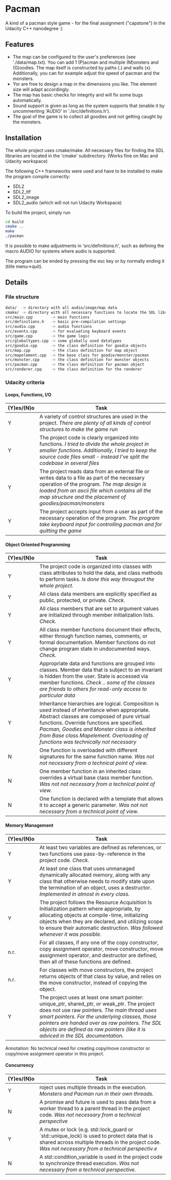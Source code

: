 
# Pacman

A kind of a pacman style game - for the final assignment ("capstone") in the Udacity C++ nanodegree :)

## Features

- The map can be configured to the user's preferences (see './data/map.txt). You can add 1 (P)acman and multiple (M)onsters and (G)oodies. The map itself is constructed by paths (.) and walls (x). Additionally, you can for example adjust the speed of pacman and the monsters.
- Yor are free to design a map in the dimensions you like. The element size will adapt accordingly.
- The map has basic checks for integrity and will fix some bugs automatically.
- Sound support is given as long as the system supports that (enable it by uncommenting 'AUDIO' in './src/definitions.h').
- The goal of the game is to collect all goodies and not getting caught by the monsters.



## Installation

The whole project uses cmake/make. All necessary files for finding the SDL libraries are located in the 'cmake' subdirectory.
(Works fine on Mac and Udacity workspace)

The following C++ frameworks were used and have to be installed to make the program compile correctly:
- SDL2
- SDL2_ttf
- SDL2_image
- SDL2_audio (which will not run Udacity Workspace)

To build the project, simply run

```bash
cd build
cmake ..
make 
./pacman
```
It is possible to make adjustments in 'src/definitions.h', such as defining the macro AUDIO for systems where audio is supported.

The program can be ended by pressing the esc key or by normally ending it (title menu->quit).
## Details

### File structure
```bash
data/  -> directory with all audio/image/map data
cmake/ -> directory with all necessary functions to locate the SDL libraries
src/main.cpp        -> main functions
src/definitions.h   -> basic pre-compilation settings
src/audio.cpp       -> audio functions
src/events.cpp      -> for evaluating keyboard events
src/game.cpp        -> the game logic
src/globaltypes.cpp -> some globally used datatypes
src/goodie.cpp      -> the class definition for goodie objects
src/map.cpp         -> the class definition for map object
src/mapelement.cpp  -> the base class for goodie/monster/pacman
src/monster.cpp     -> the class definition for monster objects
src/pacman.cpp      -> the class definition for pacman object
src/renderer.cpp    -> the class definition for the renderer
```

### Udacity criteria
#### Loops, Functions, I/O
|(Y)es/(N)o|Task|
|--|--|
|Y|A variety of control structures are used in the project. *There are plenty of all kinds of control structures to make the game run* |
|Y|The project code is clearly organized into functions. *I tried to divide the whole project in smaller functions. Additionally, I tried to keep the source code files small - instead I've split the codebase in several files*|
|Y|The project reads data from an external file or writes data to a file as part of the necessary operation of the program. *The map design is loaded from an ascii file which contains all the map structure and the placement of goodies/pacman/monsters* |
|Y|The project accepts input from a user as part of the necessary operation of the program. *The program take keyboard input for controlling pacman and for quitting the game* |

#### Object Oriented Programming
|(Y)es/(N)o|Task|
|--|--|
|Y|The project code is organized into classes with class attributes to hold the data, and class methods to perform tasks. *Is done this way througout the whole project.* |
|Y|All class data members are explicitly specified as public, protected, or private. *Check.* |
|Y|All class members that are set to argument values are initialized through member initialization lists. *Check.*|
|Y|All class member functions document their effects, either through function names, comments, or formal documentation. Member functions do not change program state in undocumented ways. *Check.*|
|Y|Appropriate data and functions are grouped into classes. Member data that is subject to an invariant is hidden from the user. State is accessed via member functions. *Check .. some of the classes are friends to others for read-only access to particular data*|
|Y|Inheritance hierarchies are logical. Composition is used instead of inheritance when appropriate. Abstract classes are composed of pure virtual functions. Override functions are specified. *Pacman, Goodies and Monster class is inherited from Base class Mapelement. Overloading of functions was technically not necessary*|
|N|One function is overloaded with different signatures for the same function name. *Was not not necessary from a technical point of view.*|
|N|One member function in an inherited class overrides a virtual base class member function. *Was not not necessary from a technical point of view.*|
|N|One function is declared with a template that allows it to accept a generic parameter. *Was not not necessary from a technical point of view.*|

#### Memory Management
|(Y)es/(N)o|Task|
|--|--|
|Y|At least two variables are defined as references, or two functions use pass-by-reference in the project code. *Check.*|
|Y|At least one class that uses unmanaged dynamically allocated memory, along with any class that otherwise needs to modify state upon the termination of an object, uses a destructor. *Implemented in almost in every class.*|
|Y|The project follows the Resource Acquisition Is Initialization pattern where appropriate, by allocating objects at compile-time, initializing objects when they are declared, and utilizing scope to ensure their automatic destruction. *Was followed whenever it was possible.*|
|n.r.|For all classes, if any one of the copy constructor, copy assignment operator, move constructor, move assignment operator, and destructor are defined, then all of these functions are defined.|
|n.r.|For classes with move constructors, the project returns objects of that class by value, and relies on the move constructor, instead of copying the object.|
|Y|The project uses at least one smart pointer: unique_ptr, shared_ptr, or weak_ptr. The project does not use raw pointers. *The main thread uses smart pointers. For the underlying classes, those pointers are handed over as raw pointers. The SDL objects are defined as raw pointers (like it is adviced in the SDL documentation.*|

Annotation: No technical need for creating copy/move constructor or copy/move assignment operator in this project.

#### Concurrency
|(Y)es/(N)o|Task|
|--|--|
|Y|roject uses multiple threads in the execution. *Monsters and Pacman run in their own threads.*|
|N|A promise and future is used to pass data from a worker thread to a parent thread in the project code. *Was not necessary from a technical perspective*|
|Y|A mutex or lock (e.g. std::lock_guard or `std::unique_lock) is used to protect data that is shared across multiple threads in the project code. *Was not necessary from a technical perspectiv.e*|
|N|A std::condition_variable is used in the project code to synchronize thread execution. *Was not necessary from a technical perspective.*|
